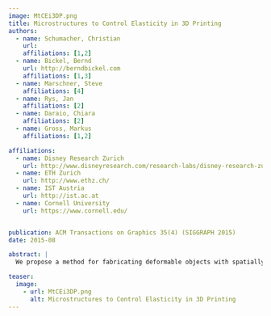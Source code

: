```yaml
---
image: MtCEi3DP.png
title: Microstructures to Control Elasticity in 3D Printing
authors: 
  - name: Schumacher, Christian
    url: 
    affiliations: [1,2]
  - name: Bickel, Bernd
    url: http://berndbickel.com
    affiliations: [1,3]
  - name: Marschner, Steve
    affiliations: [4]
  - name: Rys, Jan
    affiliations: [2]
  - name: Daraio, Chiara
    affiliations: [2]
  - name: Gross, Markus
    affiliations: [1,2]

affiliations:
  - name: Disney Research Zurich
    url: http://www.disneyresearch.com/research-labs/disney-research-zurich/
  - name: ETH Zurich
    url: http://www.ethz.ch/
  - name: IST Austria
    url: http://ist.ac.at
  - name: Cornell University
    url: https://www.cornell.edu/


publication: ACM Transactions on Graphics 35(4) (SIGGRAPH 2015)
date: 2015-08

abstract: |
  We propose a method for fabricating deformable objects with spatially varying elasticity using 3D   printing.   Using a single, relatively stiff printer material, our method designs an assembly of small-scale   microstructures that have the effect of a softer material at the object scale, with properties depending    on the microstructure used in each part of the object.  We build on work in the area of metamaterials,     using numerical optimization to design tiled microstructures with desired properties, but with the key     difference that our method designs families of related structures that can be interpolated to smoothly     vary the material properties over a wide range.  To create an object with spatially varying elastic     properties, we tile the object's interior with microstructures drawn from these families, generating a   different microstructure for each cell using an efficient algorithm to select compatible structures for   neighboring cells.  We show results computed for both 2D and 3D objects, validating several 2D and 3D   printed structures using standard material tests as well as demonstrating various example applications.

teaser:
  image:
    - url: MtCEi3DP.png
      alt: Microstructures to Control Elasticity in 3D Printing
---
```

